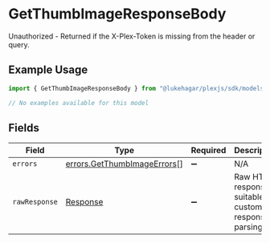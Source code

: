 # GetThumbImageResponseBody

Unauthorized - Returned if the X-Plex-Token is missing from the header or query.

## Example Usage

```typescript
import { GetThumbImageResponseBody } from "@lukehagar/plexjs/sdk/models/errors";

// No examples available for this model
```

## Fields

| Field                                                                             | Type                                                                              | Required                                                                          | Description                                                                       |
| --------------------------------------------------------------------------------- | --------------------------------------------------------------------------------- | --------------------------------------------------------------------------------- | --------------------------------------------------------------------------------- |
| `errors`                                                                          | [errors.GetThumbImageErrors](../../../sdk/models/errors/getthumbimageerrors.md)[] | :heavy_minus_sign:                                                                | N/A                                                                               |
| `rawResponse`                                                                     | [Response](https://developer.mozilla.org/en-US/docs/Web/API/Response)             | :heavy_minus_sign:                                                                | Raw HTTP response; suitable for custom response parsing                           |